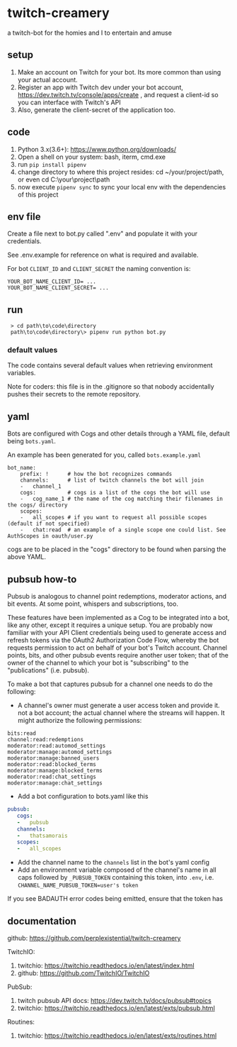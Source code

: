 # twitch-creamery
a twitch-bot for the homies and I to entertain and amuse

## setup

1. Make an account on Twitch for your bot. Its more common than using your actual account.
1. Register an app with Twitch dev under your bot account, https://dev.twitch.tv/console/apps/create , and request a client-id so you can interface with Twitch's API
1. Also, generate the client-secret of the application too.

## code

1. Python 3.x(3.6+): https://www.python.org/downloads/
1. Open a shell on your system: bash, iterm, cmd.exe
1. run `pip install pipenv`
1. change directory to where this project resides: cd ~/your/project/path, or even cd C:\your\project\path
1. now execute `pipenv sync` to sync your local env with the dependencies of this project

## env file

Create a file next to bot.py called ".env" and populate it with your credentials.

See .env.example for reference on what is required and available.


For bot `CLIENT_ID` and `CLIENT_SECRET` the naming convention is:

```shell
YOUR_BOT_NAME_CLIENT_ID= ...
YOUR_BOT_NAME_CLIENT_SECRET= ...
```

## run

```shell
 > cd path\to\code\directory
 path\to\code\directory\> pipenv run python bot.py
```

### default values

The code contains several default values when retrieving environment variables.

Note for coders: this file is in the .gitignore so that nobody accidentally pushes their secrets to the remote repository.

## yaml

Bots are configured with Cogs and other details through a YAML file, default being `bots.yaml`.

An example has been generated for you, called `bots.example.yaml`

```
bot_name:
	prefix: !      # how the bot recognizes commands
	channels:      # list of twitch channels the bot will join
	-   channel_1
	cogs:          # cogs is a list of the cogs the bot will use
	-   cog_name_1 # the name of the cog matching their filenames in the cogs/ directory
	scopes:
	-   all_scopes # if you want to request all possible scopes (default if not specified)
	-   chat:read  # an example of a single scope one could list. See AuthScopes in oauth/user.py
```

cogs are to be placed in the "cogs" directory to be found when parsing the above YAML.

## pubsub how-to

Pubsub is analogous to channel point redemptions, moderator actions, and bit events. At some point, whispers and subscriptions, too.

These features have been implemented as a Cog to be integrated into a bot, like any other, except it requires a unique setup. You are probably now familiar with your API Client credentials being used to generate access and refresh tokens via the OAuth2 Authorization Code Flow, whereby the bot requests permission to act on behalf of your bot's Twitch account. Channel points, bits, and other pubsub events require another user token; that of the owner of the channel to which your bot is "subscribing" to the "publications" (i.e. pubsub).

To make a bot that captures pubsub for a channel one needs to do the following:

* A channel's owner must generate a user access token and provide it. not a bot account; the actual channel where the streams will happen. It might authorize the following permissions:

```
bits:read
channel:read:redemptions
moderator:read:automod_settings
moderator:manage:automod_settings
moderator:manage:banned_users
moderator:read:blocked_terms
moderator:manage:blocked_terms
moderator:read:chat_settings
moderator:manage:chat_settings
```

* Add a bot configuration to bots.yaml like this

```yaml
pubsub:
   cogs:
   -   pubsub
   channels:
   -   thatsamorais
   scopes:
   -   all_scopes
```

* Add the channel name to the `channels` list in the bot's yaml config
* Add an environment variable composed of the channel's name in all caps followed by `_PUBSUB_TOKEN` containing this token, into `.env`, i.e. `CHANNEL_NAME_PUBSUB_TOKEN=user's token`

If you see BADAUTH error codes being emitted, ensure that the token has

## documentation

github: https://github.com/perplexistential/twitch-creamery

TwitchIO:
1. twitchio: https://twitchio.readthedocs.io/en/latest/index.html
2. github: https://github.com/TwitchIO/TwitchIO

PubSub:
1. twitch pubsub API docs: https://dev.twitch.tv/docs/pubsub#topics
1. twitchio: https://twitchio.readthedocs.io/en/latest/exts/pubsub.html

Routines:
1. twitchio: https://twitchio.readthedocs.io/en/latest/exts/routines.html
